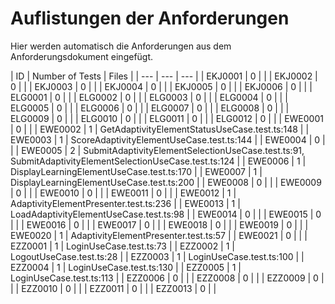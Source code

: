 # Auflistungen der Anforderungen

Hier werden automatisch die Anforderungen aus dem Anforderungsdokument eingefügt.

[//]: # (Script-Start)
| ID | Number of Tests | Files |
| --- | --- | --- |
| EKJ0001 | 0 |  |
| EKJ0002 | 0 |  |
| EKJ0003 | 0 |  |
| EKJ0004 | 0 |  |
| EKJ0005 | 0 |  |
| EKJ0006 | 0 |  |
| ELG0001 | 0 |  |
| ELG0002 | 0 |  |
| ELG0003 | 0 |  |
| ELG0004 | 0 |  |
| ELG0005 | 0 |  |
| ELG0006 | 0 |  |
| ELG0007 | 0 |  |
| ELG0008 | 0 |  |
| ELG0009 | 0 |  |
| ELG0010 | 0 |  |
| ELG0011 | 0 |  |
| ELG0012 | 0 |  |
| EWE0001 | 0 |  |
| EWE0002 | 1 | GetAdaptivityElementStatusUseCase.test.ts:148 |
| EWE0003 | 1 | ScoreAdaptivityElementUseCase.test.ts:144 |
| EWE0004 | 0 |  |
| EWE0005 | 2 | SubmitAdaptivityElementSelectionUseCase.test.ts:91, SubmitAdaptivityElementSelectionUseCase.test.ts:124 |
| EWE0006 | 1 | DisplayLearningElementUseCase.test.ts:170 |
| EWE0007 | 1 | DisplayLearningElementUseCase.test.ts:200 |
| EWE0008 | 0 |  |
| EWE0009 | 0 |  |
| EWE0010 | 0 |  |
| EWE0011 | 0 |  |
| EWE0012 | 1 | AdaptivityElementPresenter.test.ts:236 |
| EWE0013 | 1 | LoadAdaptivityElementUseCase.test.ts:98 |
| EWE0014 | 0 |  |
| EWE0015 | 0 |  |
| EWE0016 | 0 |  |
| EWE0017 | 0 |  |
| EWE0018 | 0 |  |
| EWE0019 | 0 |  |
| EWE0020 | 1 | AdaptivityElementPresenter.test.ts:57 |
| EWE0021 | 0 |  |
| EZZ0001 | 1 | LoginUseCase.test.ts:73 |
| EZZ0002 | 1 | LogoutUseCase.test.ts:28 |
| EZZ0003 | 1 | LoginUseCase.test.ts:100 |
| EZZ0004 | 1 | LoginUseCase.test.ts:130 |
| EZZ0005 | 1 | LoginUseCase.test.ts:113 |
| EZZ0006 | 0 |  |
| EZZ0008 | 0 |  |
| EZZ0009 | 0 |  |
| EZZ0010 | 0 |  |
| EZZ0011 | 0 |  |
| EZZ0013 | 0 |  |